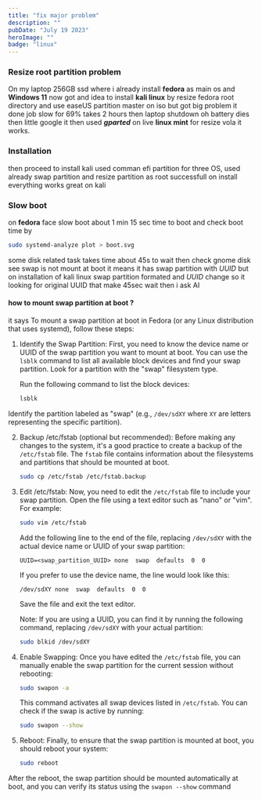 ```yaml
---
title: "fix major problem"
description: ""
pubDate: "July 19 2023"
heroImage: ""
badge: "linux"
---
```


### Resize root partition problem

On my laptop 256GB ssd where i already install **fedora** as main os and **Windows 11** now got and idea to install **kali linux** by resize fedora root directory and use easeUS partition master on iso but got big problem it done job slow for 69% takes 2 hours then laptop shutdown oh battery dies then little google it then used **_gparted_** on live **linux mint** for resize vola it works.

### Installation

then proceed to install kali used comman efi partition for three OS, used already swap partition and resize partition as root successfull on install everything works great on kali

### Slow boot

on **fedora** face slow boot about 1 min 15 sec time to boot and check boot time by

```bash
sudo systemd-analyze plot > boot.svg
```

some disk related task takes time about 45s to wait then check gnome disk see swap is not mount at boot it means it has swap partition with _UUID_ but on installation of kali linux swap partition formated and _UUID_ change so it looking for original UUID that make 45sec wait then i ask AI

#### how to mount swap partition at boot ?

it says
To mount a swap partition at boot in Fedora (or any Linux distribution that uses systemd), follow these steps:

1. Identify the Swap Partition:
   First, you need to know the device name or UUID of the swap partition you want to mount at boot. You can use the `lsblk` command to list all available block devices and find your swap partition. Look for a partition with the "swap" filesystem type.

   Run the following command to list the block devices:

   ```bash
   lsblk
   ```

Identify the partition labeled as "swap" (e.g., `/dev/sdXY` where `XY` are letters representing the specific partition).

2. Backup /etc/fstab (optional but recommended):
   Before making any changes to the system, it's a good practice to create a backup of the `/etc/fstab` file. The `fstab` file contains information about the filesystems and partitions that should be mounted at boot.

   ```bash
   sudo cp /etc/fstab /etc/fstab.backup
   ```

3. Edit /etc/fstab:
   Now, you need to edit the `/etc/fstab` file to include your swap partition. Open the file using a text editor such as "nano" or "vim". For example:

   ```bash
   sudo vim /etc/fstab
   ```

   Add the following line to the end of the file, replacing `/dev/sdXY` with the actual device name or UUID of your swap partition:

   ```
   UUID=<swap_partition_UUID> none  swap  defaults  0  0
   ```

   If you prefer to use the device name, the line would look like this:

   ```
   /dev/sdXY none  swap  defaults  0  0
   ```

   Save the file and exit the text editor.

   Note: If you are using a UUID, you can find it by running the following command, replacing `/dev/sdXY` with your actual partition:

   ```bash
   sudo blkid /dev/sdXY
   ```

4. Enable Swapping:
   Once you have edited the `/etc/fstab` file, you can manually enable the swap partition for the current session without rebooting:

   ```bash
   sudo swapon -a
   ```

   This command activates all swap devices listed in `/etc/fstab`. You can check if the swap is active by running:

   ```bash
   sudo swapon --show
   ```

5. Reboot:
   Finally, to ensure that the swap partition is mounted at boot, you should reboot your system:

   ```bash
   sudo reboot
   ```

After the reboot, the swap partition should be mounted automatically at boot, and you can verify its status using the `swapon --show` command
